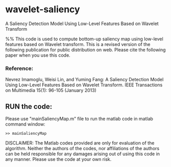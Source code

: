 # wavelet-saliency
A Saliency Detection Model Using Low-Level Features Based on Wavelet Transform

%% This code is used to compute bottom-up saliency map using low-level features based on Wavelet transform. This is a revised version of the following publication for public distribution on web. Please cite the following paper when you use this code.

### Reference:
Nevrez Imamoglu, Weisi Lin, and Yuming Fang: A Saliency Detection Model Using Low-Level Features Based on Wavelet Transform. IEEE Transactions on Multimedia 15(1): 96-105 (January 2013)

##  RUN the code:
Please use "mainSaliencyMap.m" file to run the matlab code in matlab command window:

```
>> mainSaliencyMap
```


DISCLAIMER: The Matlab codes provided are only for evaluation of the algorithm. Neither the authors of the codes, nor affiliations of the authors can be held responsible for any damages arising out of using this code in any manner. Please use the code at your own risk.
